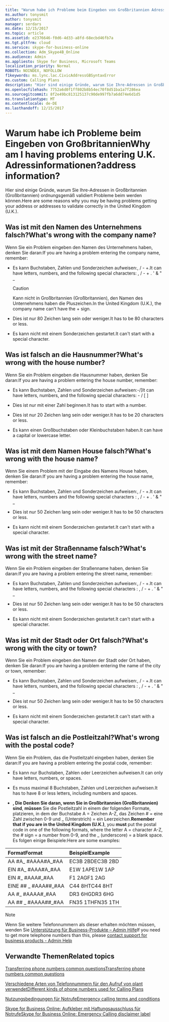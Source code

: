 ```yaml
---
title: "Warum habe ich Probleme beim Eingeben von Großbritannien Adressinformationen?"
ms.author: tonysmit
author: tonysmit
manager: serdars
ms.date: 12/15/2017
ms.topic: article
ms.assetid: e2376646-f0d6-4d33-a8fd-68ecbd46fb7a
ms.tgt.pltfrm: cloud
ms.service: skype-for-business-online
ms.collection: Adm_Skype4B_Online
ms.audience: Admin
ms.appliesto: Skype for Business, Microsoft Teams
localization_priority: Normal
ROBOTS: NOINDEX, NOFOLLOW
f1keywords: ms.lync.lac.CivicAddressGBSyntaxError
ms.custom: Calling Plans
description: "Hier sind einige Gründe, warum Sie Ihre-Adressen in Großbritannien (Großbritannien) ordnungsgemäß validiert Probleme beim werden können."
ms.openlocfilehash: 7752a6d0f1ff802b8b54ec70f8d51ba1a7f286ea
ms.sourcegitcommit: 8f2e49bc813125137c90de997fb7a6dd74e6d1d5
ms.translationtype: MT
ms.contentlocale: de-DE
ms.lasthandoff: 12/15/2017
---
```

# <a name="why-am-i-having-problems-entering-uk-address-information"></a><span data-ttu-id="e4312-104">Warum habe ich Probleme beim Eingeben von Großbritannien</span><span class="sxs-lookup"><span data-stu-id="e4312-104">Why am I having problems entering U.K.</span></span> <span data-ttu-id="e4312-105">Adressinformationen?</span><span class="sxs-lookup"><span data-stu-id="e4312-105">address information?</span></span>

<span data-ttu-id="e4312-106">Hier sind einige Gründe, warum Sie Ihre-Adressen in Großbritannien (Großbritannien) ordnungsgemäß validiert Probleme beim werden können.</span><span class="sxs-lookup"><span data-stu-id="e4312-106">Here are some reasons why you may be having problems getting your address or addresses to validate correctly in the United Kingdom (U.K.).</span></span>
  
## <a name="whats-wrong-with-the-company-name"></a><span data-ttu-id="e4312-107">Was ist mit den Namen des Unternehmens falsch?</span><span class="sxs-lookup"><span data-stu-id="e4312-107">What's wrong with the company name?</span></span>

<span data-ttu-id="e4312-108">Wenn Sie ein Problem eingeben den Namen des Unternehmens haben, denken Sie daran:</span><span class="sxs-lookup"><span data-stu-id="e4312-108">If you are having a problem entering the company name, remember:</span></span>
  
- <span data-ttu-id="e4312-109">Es kann Buchstaben, Zahlen und Sonderzeichen aufweisen:, / - +.</span><span class="sxs-lookup"><span data-stu-id="e4312-109">It can have letters, numbers, and the following special characters: , / - + .</span></span> <span data-ttu-id="e4312-110">' &amp; " _</span><span class="sxs-lookup"><span data-stu-id="e4312-110"></span></span> 
    
    > [!CAUTION]
    > <span data-ttu-id="e4312-111">Kann nicht in Großbritannien (Großbritannien), den Namen des Unternehmens haben die Pluszeichen.</span><span class="sxs-lookup"><span data-stu-id="e4312-111">In the United Kingdom (U.K.), the company name can't have the + sign.</span></span> 
  
- <span data-ttu-id="e4312-112">Dies ist nur 80 Zeichen lang sein oder weniger.</span><span class="sxs-lookup"><span data-stu-id="e4312-112">It has to be 80 characters or less.</span></span>
    
- <span data-ttu-id="e4312-113">Es kann nicht mit einem Sonderzeichen gestartet.</span><span class="sxs-lookup"><span data-stu-id="e4312-113">It can't start with a special character.</span></span>
    
## <a name="whats-wrong-with-the-house-number"></a><span data-ttu-id="e4312-114">Was ist falsch an die Hausnummer?</span><span class="sxs-lookup"><span data-stu-id="e4312-114">What's wrong with the house number?</span></span>

<span data-ttu-id="e4312-115">Wenn Sie ein Problem eingeben die Hausnummer haben, denken Sie daran:</span><span class="sxs-lookup"><span data-stu-id="e4312-115">If you are having a problem entering the house number, remember:</span></span>
  
- <span data-ttu-id="e4312-116">Es kann Buchstaben, Zahlen und Sonderzeichen aufweisen:-/]</span><span class="sxs-lookup"><span data-stu-id="e4312-116">It can have letters, numbers, and the following special characters: - / [ ]</span></span>
    
- <span data-ttu-id="e4312-117">Dies ist nur mit einer Zahl beginnen.</span><span class="sxs-lookup"><span data-stu-id="e4312-117">It has to start with a number.</span></span>
    
- <span data-ttu-id="e4312-118">Dies ist nur 20 Zeichen lang sein oder weniger.</span><span class="sxs-lookup"><span data-stu-id="e4312-118">It has to be 20 characters or less.</span></span>
    
- <span data-ttu-id="e4312-119">Es kann einen Großbuchstaben oder Kleinbuchstaben haben.</span><span class="sxs-lookup"><span data-stu-id="e4312-119">It can have a capital or lowercase letter.</span></span>
    
## <a name="whats-wrong-with-the-house-name"></a><span data-ttu-id="e4312-120">Was ist mit dem Namen House falsch?</span><span class="sxs-lookup"><span data-stu-id="e4312-120">What's wrong with the house name?</span></span>

<span data-ttu-id="e4312-121">Wenn Sie einem Problem mit der Eingabe des Namens House haben, denken Sie daran:</span><span class="sxs-lookup"><span data-stu-id="e4312-121">If you are having a problem entering the house name, remember:</span></span>
  
- <span data-ttu-id="e4312-122">Es kann Buchstaben, Zahlen und Sonderzeichen aufweisen:, / - +.</span><span class="sxs-lookup"><span data-stu-id="e4312-122">It can have letters, numbers and the following special characters : , / - + .</span></span> <span data-ttu-id="e4312-123">' &amp; " _</span><span class="sxs-lookup"><span data-stu-id="e4312-123"></span></span>
    
- <span data-ttu-id="e4312-124">Dies ist nur 50 Zeichen lang sein oder weniger.</span><span class="sxs-lookup"><span data-stu-id="e4312-124">It has to be 50 characters or less.</span></span>
    
- <span data-ttu-id="e4312-125">Es kann nicht mit einem Sonderzeichen gestartet.</span><span class="sxs-lookup"><span data-stu-id="e4312-125">It can't start with a special character.</span></span>
    
## <a name="whats-wrong-with-the-street-name"></a><span data-ttu-id="e4312-126">Was ist mit der Straßenname falsch?</span><span class="sxs-lookup"><span data-stu-id="e4312-126">What's wrong with the street name?</span></span>

<span data-ttu-id="e4312-127">Wenn Sie ein Problem eingeben der Straßenname haben, denken Sie daran:</span><span class="sxs-lookup"><span data-stu-id="e4312-127">If you are having a problem entering the street name, remember:</span></span>
  
- <span data-ttu-id="e4312-128">Es kann Buchstaben, Zahlen und Sonderzeichen aufweisen:, / - +.</span><span class="sxs-lookup"><span data-stu-id="e4312-128">It can have letters, numbers, and the following special characters : , / - + .</span></span> <span data-ttu-id="e4312-129">' &amp; " _</span><span class="sxs-lookup"><span data-stu-id="e4312-129"></span></span> 
    
- <span data-ttu-id="e4312-130">Dies ist nur 50 Zeichen lang sein oder weniger.</span><span class="sxs-lookup"><span data-stu-id="e4312-130">It has to be 50 characters or less.</span></span>
    
- <span data-ttu-id="e4312-131">Es kann nicht mit einem Sonderzeichen gestartet.</span><span class="sxs-lookup"><span data-stu-id="e4312-131">It can't start with a special character.</span></span> 
    
## <a name="whats-wrong-with-the-city-or-town"></a><span data-ttu-id="e4312-132">Was ist mit der Stadt oder Ort falsch?</span><span class="sxs-lookup"><span data-stu-id="e4312-132">What's wrong with the city or town?</span></span>

<span data-ttu-id="e4312-133">Wenn Sie ein Problem eingeben den Namen der Stadt oder Ort haben, denken Sie daran:</span><span class="sxs-lookup"><span data-stu-id="e4312-133">If you are having a problem entering the name of the city or town, remember:</span></span>
  
- <span data-ttu-id="e4312-134">Es kann Buchstaben, Zahlen und Sonderzeichen aufweisen:, / - +.</span><span class="sxs-lookup"><span data-stu-id="e4312-134">It can have letters, numbers, and the following special characters : , / - + .</span></span> <span data-ttu-id="e4312-135">' &amp; " _</span><span class="sxs-lookup"><span data-stu-id="e4312-135"></span></span>
    
- <span data-ttu-id="e4312-136">Dies ist nur 50 Zeichen lang sein oder weniger.</span><span class="sxs-lookup"><span data-stu-id="e4312-136">It has to be 50 characters or less.</span></span>
    
- <span data-ttu-id="e4312-137">Es kann nicht mit einem Sonderzeichen gestartet.</span><span class="sxs-lookup"><span data-stu-id="e4312-137">It can't start with a special character.</span></span> 
    
## <a name="whats-wrong-with-the-postal-code"></a><span data-ttu-id="e4312-138">Was ist falsch an die Postleitzahl?</span><span class="sxs-lookup"><span data-stu-id="e4312-138">What's wrong with the postal code?</span></span>

<span data-ttu-id="e4312-139">Wenn Sie ein Problem, das die Postleitzahl eingeben haben, denken Sie daran:</span><span class="sxs-lookup"><span data-stu-id="e4312-139">If you are having a problem entering the postal code, remember:</span></span>
  
- <span data-ttu-id="e4312-140">Es kann nur Buchstaben, Zahlen oder Leerzeichen aufweisen.</span><span class="sxs-lookup"><span data-stu-id="e4312-140">It can only have letters, numbers, or spaces.</span></span>
    
- <span data-ttu-id="e4312-141">Es muss maximal 8 Buchstaben, Zahlen und Leerzeichen aufweisen.</span><span class="sxs-lookup"><span data-stu-id="e4312-141">It has to have 8 or less letters, including numbers and spaces.</span></span>
    
- <span data-ttu-id="e4312-142">**, Die Denken Sie daran, wenn Sie in Großbritannien (Großbritannien) sind**, **müssen** Sie die Postleitzahl in einem der folgenden Formate, platzieren, in dem der Buchstabe A = Zeichen A-Z, das Zeichen # = eine Zahl zwischen 0-9 und _ (Unterstrich) = ein Leerzeichen.</span><span class="sxs-lookup"><span data-stu-id="e4312-142">**Remember that if you are in the United Kingdom (U.K.)**, you **must** put the postal code in one of the following formats, where the letter A = character A-Z, the # sign = a number from 0-9, and the _ (underscore) = a blank space.</span></span> <span data-ttu-id="e4312-143">Es folgen einige Beispiele:</span><span class="sxs-lookup"><span data-stu-id="e4312-143">Here are some examples:</span></span>
    
|<span data-ttu-id="e4312-144">**Format**</span><span class="sxs-lookup"><span data-stu-id="e4312-144">**Format**</span></span>|<span data-ttu-id="e4312-145">**Beispiel**</span><span class="sxs-lookup"><span data-stu-id="e4312-145">**Example**</span></span>|
|:-----|:-----|
|<span data-ttu-id="e4312-146">AA #A_ #AA</span><span class="sxs-lookup"><span data-stu-id="e4312-146">AA#A_#AA</span></span>  <br/> |<span data-ttu-id="e4312-147">EC3B 2BD</span><span class="sxs-lookup"><span data-stu-id="e4312-147">EC3B 2BD</span></span>  <br/> |
|<span data-ttu-id="e4312-148">EIN #A_ #AA</span><span class="sxs-lookup"><span data-stu-id="e4312-148">A#A_#AA</span></span>  <br/> |<span data-ttu-id="e4312-149">E1W 1AP</span><span class="sxs-lookup"><span data-stu-id="e4312-149">E1W 1AP</span></span>  <br/> |
|<span data-ttu-id="e4312-150">EIN #_ #AA</span><span class="sxs-lookup"><span data-stu-id="e4312-150">A#_#AA</span></span>  <br/> |<span data-ttu-id="e4312-151">F1 2AG</span><span class="sxs-lookup"><span data-stu-id="e4312-151">F1 2AG</span></span>  <br/> |
|<span data-ttu-id="e4312-152">EINE ## _ #AA</span><span class="sxs-lookup"><span data-stu-id="e4312-152">A##_#AA</span></span>  <br/> |<span data-ttu-id="e4312-153">C44 8HT</span><span class="sxs-lookup"><span data-stu-id="e4312-153">C44 8HT</span></span>  <br/> |
|<span data-ttu-id="e4312-154">AA #_ #AA</span><span class="sxs-lookup"><span data-stu-id="e4312-154">AA#_#AA</span></span>  <br/> |<span data-ttu-id="e4312-155">DR3 6HG</span><span class="sxs-lookup"><span data-stu-id="e4312-155">DR3 6HG</span></span>  <br/> |
|<span data-ttu-id="e4312-156">AA ## _ #AA</span><span class="sxs-lookup"><span data-stu-id="e4312-156">AA##_#AA</span></span>  <br/> |<span data-ttu-id="e4312-157">FN35 1TH</span><span class="sxs-lookup"><span data-stu-id="e4312-157">FN35 1TH</span></span>  <br/> |

> [!NOTE]
> <span data-ttu-id="e4312-158">Wenn Sie weitere Telefonnummern als dieser erhalten möchten müssen, wenden Sie [Unterstützung für Business-Produkte – Admin Hilfe](https://support.office.com/article/32a17ca7-6fa0-4870-8a8d-e25ba4ccfd4b)</span><span class="sxs-lookup"><span data-stu-id="e4312-158">If you need to get more telephone numbers than this, please [contact support for business products - Admin Help](https://support.office.com/article/32a17ca7-6fa0-4870-8a8d-e25ba4ccfd4b)</span></span>

   
## <a name="related-topics"></a><span data-ttu-id="e4312-159">Verwandte Themen</span><span class="sxs-lookup"><span data-stu-id="e4312-159">Related topics</span></span>
[<span data-ttu-id="e4312-160">Transferring phone numbers common questions</span><span class="sxs-lookup"><span data-stu-id="e4312-160">Transferring phone numbers common questions</span></span>](transferring-phone-numbers-common-questions.md)

[<span data-ttu-id="e4312-161">Verschiedene Arten von Telefonnummern für den Aufruf von plant verwendet</span><span class="sxs-lookup"><span data-stu-id="e4312-161">Different kinds of phone numbers used for Calling Plans</span></span>](different-kinds-of-phone-numbers-used-for-calling-plans.md)

[<span data-ttu-id="e4312-162">Nutzungsbedingungen für Notrufe</span><span class="sxs-lookup"><span data-stu-id="e4312-162">Emergency calling terms and conditions</span></span>](emergency-calling-terms-and-conditions.md)

[<span data-ttu-id="e4312-163">Skype for Business Online: Aufkleber mit Haftungsausschluss für Notrufe</span><span class="sxs-lookup"><span data-stu-id="e4312-163">Skype for Business Online: Emergency Calling disclaimer label</span></span>](https://go.microsoft.com/fwlink/?LinkID=692099)
